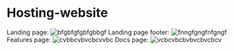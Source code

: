 # Hosting-website
Landing page:
![bfgbfgfgbfgbbgf](https://user-images.githubusercontent.com/66571275/185793890-78b97b12-49d1-4c38-98af-ea41058c3daa.png)
Landing page footer:
![fnngfgngfnfgngf](https://user-images.githubusercontent.com/66571275/185793893-b7801af8-4f13-4165-81a9-4fbf6431773b.png)
Features page:
![cvbbcvbvcbcvvbc](https://user-images.githubusercontent.com/66571275/185793895-21869a26-49fd-4c95-a4a0-2fac75939896.png)
Docs page:
![vcbcvbcbvbvcbvcbcv](https://user-images.githubusercontent.com/66571275/185793896-529f53d2-588e-4030-9637-3c69467cda2e.png)
